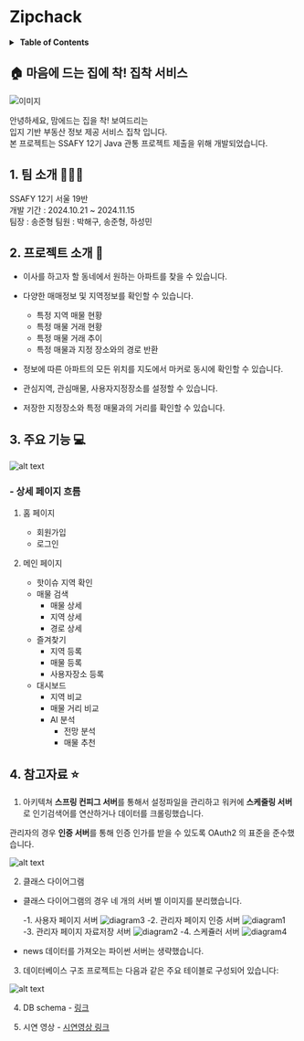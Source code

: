 <!--

**Here are some ideas to get you started:**

🙋‍♀️ A short introduction - what is your organization all about?
🌈 Contribution guidelines - how can the community get involved?
👩‍💻 Useful resources - where can the community find your docs? Is there anything else the community should know?
🍿 Fun facts - what does your team eat for breakfast?
🧙 Remember, you can do mighty things with the power of [Markdown](https://docs.github.com/github/writing-on-github/getting-started-with-writing-and-formatting-on-github/basic-writing-and-formatting-syntax)
-->


# Zipchack

<details>
  <summary><strong>&nbsp;Table of Contents</strong></summary>

&nbsp;  
[1. 팀 소개](#1-팀-소개-  )<br/>
[2. 프로젝트 소개](#2-프로젝트-소개- )<br/>
[3. 주요 기능](#3-주요-기능-)<br/>
[4. 참고자료](#4-참고자료-)<br/>

</details>

## 🏠 마음에 드는 집에 착! 집착 서비스 

![이미지](sample-1.gif)

안녕하세요, 맘에드는 집을 착! 보여드리는  
입지 기반 부동산 정보 제공 서비스 집착 입니다. <br>
본 프로젝트는 SSAFY 12기 Java 관통 프로젝트 제출을 위해 개발되었습니다.


## 1. 팀 소개 👨‍👦‍👦 

SSAFY 12기 서울 19반 <br>
개발 기간 : 2024.10.21 ~ 2024.11.15 <br>
팀장 : 송준형
팀원 : 박해구, 송준형, 하성민

## 2. 프로젝트 소개 💒 

- 이사를 하고자 할 동네에서 원하는 아파트를 찾을 수 있습니다.
- 다양한 매매정보 및 지역정보를 확인할 수 있습니다. 
    - 특정 지역 매물 현황
    - 특정 매물 거래 현황
    - 특정 매물 거래 추이
    - 특정 매물과 지정 장소와의 경로 반환

- 정보에 따른 아파트의 모든 위치를 지도에서 마커로 동시에 확인할 수 있습니다.
- 관심지역, 관심매물, 사용자지정장소를 설정할 수 있습니다.
- 저장한 지정장소와 특정 매물과의 거리를 확인할 수 있습니다.

## 3. 주요 기능 💻

![alt text](sample2.gif)

### - 상세 페이지 흐름 
1. 홈 페이지
    - 회원가입
    - 로그인

2. 메인 페이지 
    - 핫이슈 지역 확인
    - 매물 검색
        - 매물 상세
        - 지역 상세
        - 경로 상세
    - 즐겨찾기
        - 지역 등록
        - 매물 등록
        - 사용자장소 등록
    - 대시보드
        - 지역 비교
        - 매물 거리 비교
        - AI 분석 
            - 전망 분석
            - 매물 추천

## 4. 참고자료 ⭐

1. 아키텍쳐
**스프링 컨피그 서버**를 통해서 설정파일을 관리하고
워커에 **스케줄링 서버**로 인기검색어를 연산하거나 데이터를 크롤링했습니다.  


관리자의 경우 **인증 서버**를 통해 인증 인가를 받을 수 있도록 OAuth2 의 표준을 준수했습니다.

![alt text](image.png)

2. 클래스 다이어그램
- 클래스 다이어그램의 경우 네 개의 서버 별 이미지를 분리했습니다.

    -1. 사용자 페이지 서버
![diagram3](class-diagram/zipchack-api.png)
    -2.  관리자 페이지 인증 서버
![diagram1](class-diagram/zipchack-admin-auth.png)
    -3. 관리자 페이지 자료저장 서버
![diagram2](class-diagram/zipchack-admin-resource.png)
    -4. 스케쥴러 서버
![diagram4](class-diagram/zipchack-scheduler.png)

- news 데이터를 가져오는 파이썬 서버는 생략했습니다.

3. 데이터베이스 구조
프로젝트는 다음과 같은 주요 테이블로 구성되어 있습니다:

![alt text](image-1.png)

4. DB schema - [링크](zipchack-ssafyhome-schema.sql)

5. 시연 영상 - [시연영상 링크](https://youtu.be/boLV34j1OJk)

